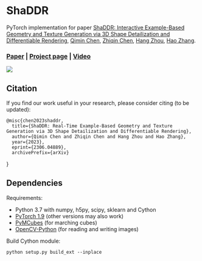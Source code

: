 # ShaDDR
PyTorch implementation for paper [ShaDDR: Interactive Example-Based Geometry and Texture Generation via 3D Shape Detailization and Differentiable Rendering](https://arxiv.org/abs/2306.04889), [Qimin Chen](https://qiminchen.github.io/), [Zhiqin Chen](https://czq142857.github.io/), [Hang Zhou](http://home.ustc.edu.cn/~zh2991/), [Hao Zhang](http://www.cs.sfu.ca/~haoz/).

### [Paper](https://arxiv.org/abs/2306.04889)  |  [Project page](https://qiminchen.github.io/shaddr/)  |   [Video]()

<img src='teaser.svg' />

## Citation
If you find our work useful in your research, please consider citing (to be updated):

	@misc{chen2023shaddr,
      title={ShaDDR: Real-Time Example-Based Geometry and Texture Generation via 3D Shape Detailization and Differentiable Rendering}, 
      author={Qimin Chen and Zhiqin Chen and Hang Zhou and Hao Zhang},
      year={2023},
      eprint={2306.04889},
      archivePrefix={arXiv}
}

## Dependencies
Requirements:
- Python 3.7 with numpy, h5py, scipy, sklearn and Cython
- [PyTorch 1.9](https://pytorch.org/get-started/locally/) (other versions may also work)
- [PyMCubes](https://github.com/pmneila/PyMCubes) (for marching cubes)
- [OpenCV-Python](https://opencv-python-tutroals.readthedocs.io/en/latest/) (for reading and writing images)

Build Cython module:
```
python setup.py build_ext --inplace
```
